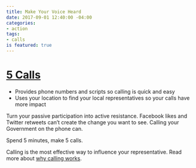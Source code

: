 ```yaml
---
title: Make Your Voice Heard
date: 2017-09-01 12:40:00 -04:00
categories:
- action
tags:
- calls
is featured: true
---
```


# [5 Calls](https://5calls.org/)
* Provides phone numbers and scripts so calling is quick and easy
* Uses your location to find your local representatives so your calls have more impact

Turn your passive participation into active resistance. Facebook likes and Twitter retweets can’t create the change you want to see. Calling your Government on the phone can.

Spend 5 minutes, make 5 calls.

Calling is the most effective way to influence your representative. Read more about [why calling works](https://5calls.org/about).
